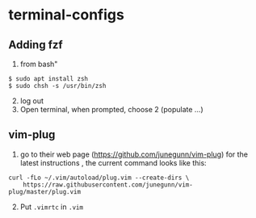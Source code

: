 # terminal-configs
## Adding fzf

1. from bash"
```
$ sudo apt install zsh
$ sudo chsh -s /usr/bin/zsh
```
2. log out
3. Open terminal, when prompted, choose 2 (populate ...)

## vim-plug

1. go to their web page (https://github.com/junegunn/vim-plug) for the latest instructions , the current command looks like this:
```
curl -fLo ~/.vim/autoload/plug.vim --create-dirs \
    https://raw.githubusercontent.com/junegunn/vim-plug/master/plug.vim
```
2. Put `.vimrtc`  in `.vim`
